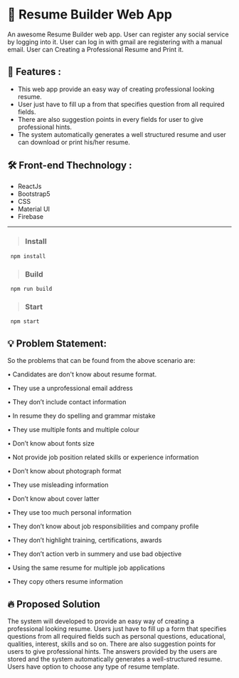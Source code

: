 # 📑 Resume Builder Web App

An awesome Resume Builder web app. User can register any social service by logging into it. User can log in with gmail are registering with a manual email. User can Creating a Professional Resume and Print it.

## 💎 Features :

* This web app provide an easy way of creating professional looking resume.
* User just have to fill up a from that specifies question from all required fields.
* There are also suggestion points in every fields for user to give
professional hints.
* The system automatically generates a well structured resume and user can
download or print his/her resume.

## 🛠 Front-end Thechnology : 
* ReactJs
* Bootstrap5
* CSS
* Material UI
* Firebase

---

> ### Install
``` 
 npm install
```
> ### Build
``` 
 npm run build
```
> ### Start
``` 
 npm start
```


## 💡 Problem Statement: 

So the problems that can be found from the above scenario are:

   • Candidates are don't know about resume format.
   
   • They use a unprofessional email address
   
   • They don’t include contact information
   
   • In resume they do spelling and grammar mistake
   
   • They use multiple fonts and multiple colour
   
   • Don’t know about fonts size
   
   • Not provide job position related skills or experience information
   
   • Don’t know about photograph format
   
   • They use misleading information
   
   • Don’t know about cover latter
   
   • They use too much personal information
   
   • They don’t know about job responsibilities and company profile 
   
   • They don’t highlight training, certifications, awards 
   
   • They don’t action verb in summery and use bad objective
   
   •  Using the same resume for multiple job applications
   
   • They copy others resume information
   
    
## 🔥 Proposed Solution

The system will developed to provide an easy way of creating a professional looking resume. Users just have to fill up a form that specifies questions from all required fields such as personal questions, educational, qualities, interest, skills and so on. There are also suggestion points for users to give professional hints. The answers provided by the users are stored and the system automatically generates a well-structured resume. Users have option to choose any type of resume template.
